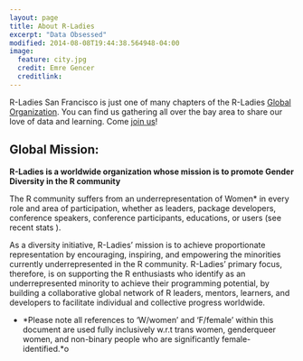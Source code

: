 ```yaml
---
layout: page
title: About R-Ladies
excerpt: "Data Obsessed"
modified: 2014-08-08T19:44:38.564948-04:00
image:
  feature: city.jpg
  credit: Emre Gencer
  creditlink: 
---
```


R-Ladies San Francisco is just one of many chapters of the R-Ladies [Global Organization](https://rladies.org/). You can find us gathering all over the bay area to share our love of data and learning. Come [join us](https://www.meetup.com/rladies-san-francisco/)!

## Global Mission:

**R-Ladies is a worldwide organization whose mission is to promote Gender Diversity in the R community**

The R community suffers from an underrepresentation of Women* in every role and area of participation, whether as leaders, package developers, conference speakers, conference participants, educations, or users (see recent  stats ).

As a diversity initiative, R-Ladies’ mission is to achieve proportionate representation by encouraging, inspiring, and empowering the minorities currently underrepresented in the R community. R-Ladies’ primary focus, therefore, is on supporting the R enthusiasts who identify as an underrepresented minority to achieve their programming potential, by building a collaborative global network of R leaders, mentors, learners, and developers to facilitate individual and collective progress worldwide.

* *Please note all references to ‘W/women’ and ‘F/female’ within this document are used fully inclusively w.r.t trans women, genderqueer women, and non-binary people who are significantly female-identified.*o 



